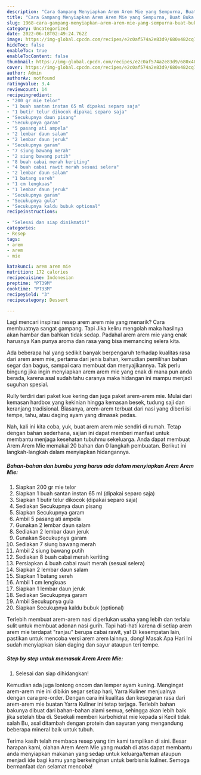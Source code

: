 ```yaml
---
description: "Cara Gampang Menyiapkan Arem Arem Mie yang Sempurna, Buat Buka Puasa Sempurna"
title: "Cara Gampang Menyiapkan Arem Arem Mie yang Sempurna, Buat Buka Puasa Sempurna"
slug: 1968-cara-gampang-menyiapkan-arem-arem-mie-yang-sempurna-buat-buka-puasa-sempurna
category: Uncategorized
date: 2022-06-18T02:49:24.762Z
image: https://img-global.cpcdn.com/recipes/e2c0af574a2e83d9/680x482cq70/arem-arem-mie-foto-resep-utama.jpg
hideToc: false
enableToc: true
enableTocContent: false
thumbnail: https://img-global.cpcdn.com/recipes/e2c0af574a2e83d9/680x482cq70/arem-arem-mie-foto-resep-utama.jpg
cover: https://img-global.cpcdn.com/recipes/e2c0af574a2e83d9/680x482cq70/arem-arem-mie-foto-resep-utama.jpg
author: Admin
authorAv: notfound
ratingvalue: 3.4
reviewcount: 14
recipeingredient:
- "200 gr mie telor"
- "1 buah santan instan 65 ml dipakai separo saja"
- "1 butir telur dikocok dipakai separo saja"
- "Secukupnya daun pisang"
- "Secukupnya garam"
- "5 pasang ati ampela"
- "2 lembar daun salam"
- "2 lembar daun jeruk"
- "Secukupnya garam"
- "7 siung bawang merah"
- "2 siung bawang putih"
- "8 buah cabai merah keriting"
- "4 buah cabai rawit merah sesuai selera"
- "2 lembar daun salam"
- "1 batang sereh"
- "1 cm lengkuas"
- "1 lembar daun jeruk"
- "Secukupnya garam"
- "Secukupnya gula"
- "Secukupnya kaldu bubuk optional"
recipeinstructions:

- "Selesai dan siap dinikmati!"
categories:
- Resep
tags:
- arem
- arem
- mie

katakunci: arem arem mie 
nutrition: 172 calories
recipecuisine: Indonesian
preptime: "PT39M"
cooktime: "PT33M"
recipeyield: "3"
recipecategory: Dessert

---
```



Lagi mencari inspirasi resep arem arem mie yang menarik? Cara membuatnya sangat gampang. Tapi Jika keliru mengolah maka hasilnya akan hambar dan bahkan tidak sedap. Padahal arem arem mie yang enak harusnya Kan punya aroma dan rasa yang bisa memancing selera kita.


Ada beberapa hal yang sedikit banyak berpengaruh terhadap kualitas rasa dari arem arem mie, pertama dari jenis bahan, kemudian pemilihan bahan segar dan bagus, sampai cara membuat dan menyajikannya. Tak perlu bingung jika ingin menyiapkan arem arem mie yang enak di mana pun anda berada, karena asal sudah tahu caranya maka hidangan ini mampu menjadi suguhan spesial.

Rully terdiri dari paket kue kering dan juga paket arem-arem mie. Mulai dari kemasan hardbox yang kekinian hingga kemasan besek, tudung saji dan keranjang tradisional. Biasanya, arem-arem terbuat dari nasi yang diberi isi tempe, tahu, atau daging ayam yang dimasak pedas.


Nah, kali ini kita coba, yuk, buat arem arem mie sendiri di rumah. Tetap dengan bahan sederhana, sajian ini dapat memberi manfaat untuk membantu menjaga kesehatan tubuhmu sekeluarga. Anda dapat membuat Arem Arem Mie memakai 20 bahan dan 0 langkah pembuatan. Berikut ini langkah-langkah dalam menyiapkan hidangannya.

<!--inarticleads1-->

##### Bahan-bahan dan bumbu yang harus ada dalam menyiapkan Arem Arem Mie:

1. Siapkan 200 gr mie telor
1. Siapkan 1 buah santan instan 65 ml (dipakai separo saja)
1. Siapkan 1 butir telur dikocok (dipakai separo saja)
1. Sediakan Secukupnya daun pisang
1. Siapkan Secukupnya garam
1. Ambil 5 pasang ati ampela
1. Gunakan 2 lembar daun salam
1. Sediakan 2 lembar daun jeruk
1. Gunakan Secukupnya garam
1. Sediakan 7 siung bawang merah
1. Ambil 2 siung bawang putih
1. Sediakan 8 buah cabai merah keriting
1. Persiapkan 4 buah cabai rawit merah (sesuai selera)
1. Siapkan 2 lembar daun salam
1. Siapkan 1 batang sereh
1. Ambil 1 cm lengkuas
1. Siapkan 1 lembar daun jeruk
1. Sediakan Secukupnya garam
1. Ambil Secukupnya gula
1. Siapkan Secukupnya kaldu bubuk (optional)


Terlebih membuat arem-arem nasi diperlukan usaha yang lebih dan terlalu sulit untuk membuat adonan nasi gurih. Tapi hati-hati karena di setiap arem arem mie terdapat &#34;ranjau&#34; berupa cabai rawit, ya! Di kesempatan lain, pastikan untuk mencoba versi arem arem lainnya, dong! Masak Apa Hari Ini sudah menyiapkan isian daging dan sayur ataupun teri tempe. 

<!--inarticleads2-->

##### Step by step untuk memasak Arem Arem Mie:


1. Selesai dan siap dihidangkan!

Kemudian ada juga lontong oncom dan lemper ayam kuning. Mengingat arem-arem mie ini dibikin segar setiap hari, Yarra Kuliner menjualnya dengan cara pre-order. Dengan cara ini kualitas dan kesegaran rasa dari arem-arem mie buatan Yarra Kuliner ini tetap terjaga. Terlebih bahan bakunya dibuat dari bahan-bahan alami semua, sehingga akan lebih baik jika setelah tiba di. Sesekali memberi karbohidrat mie kepada si Kecil tidak salah Bu, asal ditambah dengan protein dan sayuran yang mengandung beberapa mineral baik untuk tubuh. 

Terima kasih telah membaca resep yang tim kami tampilkan di sini. Besar harapan kami, olahan Arem Arem Mie yang mudah di atas dapat membantu anda menyiapkan makanan yang sedap untuk keluarga/teman ataupun menjadi ide bagi kamu yang berkeinginan untuk berbisnis kuliner. Semoga bermanfaat dan selamat mencoba!
